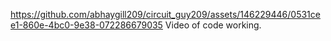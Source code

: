 https://github.com/abhaygill209/circuit_guy209/assets/146229446/0531cee1-860e-4bc0-9e38-072286679035
Video of code working.
